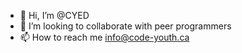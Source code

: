 - 👋 Hi, I’m @CYED
- 💞️ I’m looking to collaborate with peer programmers
- 📫 How to reach me info@code-youth.ca

<!---
CYED/CYED is a ✨ special ✨ repository because its `README.md` (this file) appears on your GitHub profile.
You can click the Preview link to take a look at your changes.
--->
